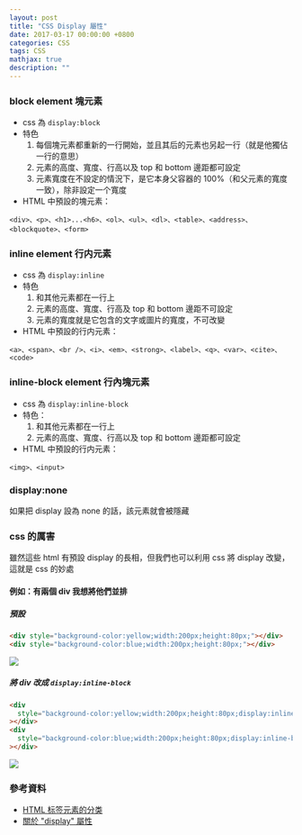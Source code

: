 ```yaml
---
layout: post
title: "CSS Display 屬性"
date: 2017-03-17 00:00:00 +0800
categories: CSS
tags: CSS
mathjax: true
description: ""
---
```


### block element 塊元素

- css 為 `display:block`
- 特色
  1. 每個塊元素都重新的一行開始，並且其后的元素也另起一行（就是他獨佔一行的意思）
  2. 元素的高度、寬度、行高以及 top 和 bottom 邊距都可設定
  3. 元素寬度在不設定的情況下，是它本身父容器的 100%（和父元素的寬度一致），除非設定一个寬度
- HTML 中預設的塊元素：

```
<div>、<p>、<h1>...<h6>、<ol>、<ul>、<dl>、<table>、<address>、<blockquote>、<form>
```

### inline element 行内元素

- css 為 `display:inline`
- 特色
  1. 和其他元素都在一行上
  2. 元素的高度、寬度、行高及 top 和 bottom 邊距不可設定
  3. 元素的寬度就是它包含的文字或圖片的寬度，不可改變
- HTML 中預設的行内元素：

```
<a>、<span>、<br />、<i>、<em>、<strong>、<label>、<q>、<var>、<cite>、<code>
```

### inline-block element 行內塊元素

- css 為 `display:inline-block`
- 特色：
  1. 和其他元素都在一行上
  2. 元素的高度、寬度、行高以及 top 和 bottom 邊距都可設定
- HTML 中預設的行内元素：

```
<img>、<input>
```

### display:none

如果把 display 設為 none 的話，該元素就會被隱藏

### css 的厲害

雖然這些 html 有預設 display 的長相，但我們也可以利用 css 將 display 改變，這就是 css 的妙處

#### 例如：有兩個 div 我想將他們並排

##### 預設

```html
<div style="background-color:yellow;width:200px;height:80px;"></div>
<div style="background-color:blue;width:200px;height:80px;"></div>
```

![](https://i.imgur.com/oniA8rg.png)

##### 將 div 改成 `display:inline-block`

```html
<div
  style="background-color:yellow;width:200px;height:80px;display:inline-block;"
></div>
<div
  style="background-color:blue;width:200px;height:80px;display:inline-block"
></div>
```

![](https://i.imgur.com/PXh65Ay.png)

### 參考資料

- [HTML 标签元素的分类](http://www.adminwang.com/css/90.html)
- [關於 "display" 屬性](http://zh-tw.learnlayout.com/display.html)
